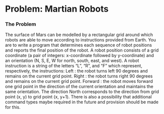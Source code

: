 
# Problem: Martian Robots

### The Problem

The surface of Mars can be modelled by a rectangular grid around which robots are able to move according to instructions provided from Earth. You are to write a program that determines each sequence of robot positions and reports the final position of the robot.
A robot position consists of a grid coordinate (a pair of integers: x-coordinate followed by y-coordinate) and an orientation (N, S, E, W for north, south, east, and west).
A robot instruction is a string of the letters “L”, “R”, and “F” which represent, respectively, the instructions:
Left : the robot turns left 90 degrees and remains on the current grid point. Right : the robot turns right 90 degrees and remains on the current grid point. Forward : the robot moves forward one grid point in the direction of the current orientation and maintains the same orientation.
The direction North corresponds to the direction from grid point (x, y) to grid point (x, y+1). There is also a possibility that additional command types maybe required in the future and provision should be made for this.
